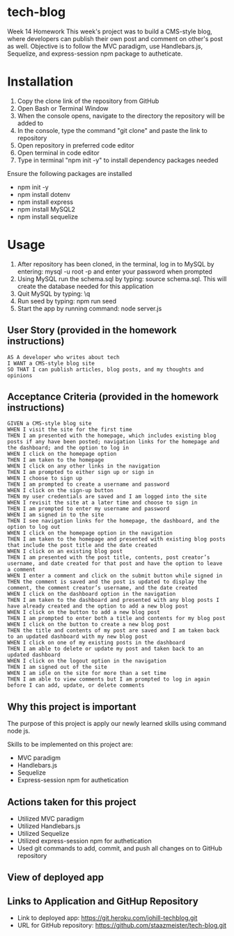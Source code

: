 # tech-blog
Week 14 Homework
This week's project was to build a CMS-style blog, where developers can publish their own post and comment on other's post as well. Objective is to follow the MVC paradigm, use Handlebars.js, Sequelize, and express-session npm package to autheticate.

# Installation
1. Copy the clone link of the repository from GitHub
2. Open Bash or Terminal Window
3. When the console opens, navigate to the directory the repository will be added to
4. In the console, type the command "git clone" and paste the link to repository
5. Open repository in preferred code editor
6. Open terminal in code editor
7. Type in terminal "npm init -y" to install dependency packages needed

  Ensure the following packages are installed
- npm init -y
- npm install dotenv
- npm install express
- npm install MySQL2
- npm install sequelize



# Usage
1. After repository has been cloned, in the terminal, log in to MySQL by entering: mysql -u root -p and enter your password when prompted
2. Using MySQL run the schema.sql by typing: source schema.sql. This will create the database needed for this application
3. Quit MySQL by typing: \q
4. Run seed by typing: npm run seed
2. Start the app by running command: node server.js


## User Story (provided in the homework instructions)
```
AS A developer who writes about tech
I WANT a CMS-style blog site
SO THAT I can publish articles, blog posts, and my thoughts and opinions
```
## Acceptance Criteria (provided in the homework instructions)
```
GIVEN a CMS-style blog site
WHEN I visit the site for the first time
THEN I am presented with the homepage, which includes existing blog posts if any have been posted; navigation links for the homepage and the dashboard; and the option to log in
WHEN I click on the homepage option
THEN I am taken to the homepage
WHEN I click on any other links in the navigation
THEN I am prompted to either sign up or sign in
WHEN I choose to sign up
THEN I am prompted to create a username and password
WHEN I click on the sign-up button
THEN my user credentials are saved and I am logged into the site
WHEN I revisit the site at a later time and choose to sign in
THEN I am prompted to enter my username and password
WHEN I am signed in to the site
THEN I see navigation links for the homepage, the dashboard, and the option to log out
WHEN I click on the homepage option in the navigation
THEN I am taken to the homepage and presented with existing blog posts that include the post title and the date created
WHEN I click on an existing blog post
THEN I am presented with the post title, contents, post creator’s username, and date created for that post and have the option to leave a comment
WHEN I enter a comment and click on the submit button while signed in
THEN the comment is saved and the post is updated to display the comment, the comment creator’s username, and the date created
WHEN I click on the dashboard option in the navigation
THEN I am taken to the dashboard and presented with any blog posts I have already created and the option to add a new blog post
WHEN I click on the button to add a new blog post
THEN I am prompted to enter both a title and contents for my blog post
WHEN I click on the button to create a new blog post
THEN the title and contents of my post are saved and I am taken back to an updated dashboard with my new blog post
WHEN I click on one of my existing posts in the dashboard
THEN I am able to delete or update my post and taken back to an updated dashboard
WHEN I click on the logout option in the navigation
THEN I am signed out of the site
WHEN I am idle on the site for more than a set time
THEN I am able to view comments but I am prompted to log in again before I can add, update, or delete comments
```

## Why this project is important
The purpose of this project is apply our newly learned skills using command node js.

Skills to be implemented on this project are:
- MVC paradigm
- Handlebars.js
- Sequelize
- Express-session npm for authetication

## Actions taken for this project
- Utilized MVC paradigm
- Utilized Handlebars.js
- Utilized Sequelize
- Utilized express-session npm for authetication
- Used git commands to add, commit, and push all changes on to GitHub repository

## View of deployed app




## Links to Application and GitHup Repository
- Link to deployed app: https://git.heroku.com/johill-techblog.git
- URL for GitHub repository: https://github.com/staazmeister/tech-blog.git

